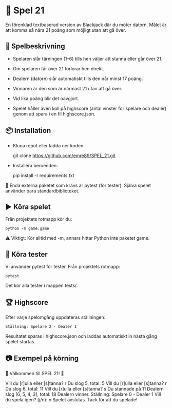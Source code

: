 # 🎲 Spel 21

En förenklad textbaserad version av Blackjack där du möter datorn.
Målet är att komma så nära 21 poäng som möjligt utan att gå över.

## 📖 Spelbeskrivning

* Spelaren slår tärningen (1–6) tills hen väljer att stanna eller går över 21.

* Om spelaren får över 21 förlorar hen direkt.

* Dealern (datorn) slår automatiskt tills den når minst 17 poäng.

* Vinnaren är den som är närmast 21 utan att gå över.

* Vid lika poäng blir det oavgjort.

* Spelet håller även koll på highscore (antal vinster för spelare och dealer) genom att spara i en fil highscore.json.

## 📦 Installation

* Klona repot eller ladda ner koden:

    git clone <https://github.com/emre89/SPEL_21.git>

* Installera beroenden:

    pip install -r requirements.txt

📌 Enda externa paketet som krävs är pytest (för tester). Själva spelet använder bara standardbiblioteket.

## ▶️ Köra spelet

Från projektets rotmapp kör du:

    python -m game.game

⚠️ Viktigt: Kör alltid med -m, annars hittar Python inte paketet game.

## 🧪 Köra tester

Vi använder pytest för tester.
Från projektets rotmapp:

    pytest

Det kör alla tester i mappen tests/.

## 🏆 Highscore

Efter varje spelomgång uppdateras ställningen:

    Ställning: Spelare 2 - Dealer 1

Resultatet sparas i highscore.json och laddas automatiskt in nästa gång spelet startas.

## 📷 Exempel på körning

🎲 Välkommen till SPEL 21! 🎲

Vill du [r]ulla eller [s]tanna? r
Du slog 5, total: 5
Vill du [r]ulla eller [s]tanna? r
Du slog 6, total: 11
Vill du [r]ulla eller [s]tanna? s
Du stannade på 11
Dealern slog [6, 5, 4, 3], total: 18
Dealern vinner.
Ställning: Spelare 0 - Dealer 1
Vill du spela igen? (j/n): n
Spelet avslutas. Tack för att du spelade!
